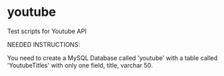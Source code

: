 # youtube
Test scripts for Youtube API

NEEDED INSTRUCTIONS:

You need to create a MySQL Database called 'youtube' with a table called 'YoutubeTitles' with only one field, title, varchar 50.